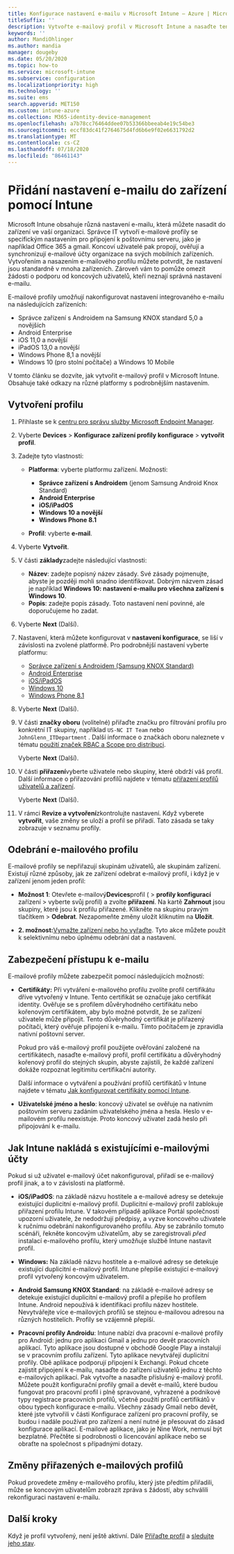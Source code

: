 ```yaml
---
title: Konfigurace nastavení e-mailu v Microsoft Intune – Azure | Microsoft Docs
titleSuffix: ''
description: Vytvořte e-mailový profil v Microsoft Intune a nasaďte tento profil na zařízení s Androidem pro správce zařízení, Android Enterprise, iOS, iPadOS a Windows. Použijte e-mailové profily ke konfiguraci běžných nastavení e-mailu, včetně e-mailového serveru a metod ověřování pro připojení k firemnímu e-mailu na zařízeních,
keywords: ''
author: MandiOhlinger
ms.author: mandia
manager: dougeby
ms.date: 05/20/2020
ms.topic: how-to
ms.service: microsoft-intune
ms.subservice: configuration
ms.localizationpriority: high
ms.technology: ''
ms.suite: ems
search.appverid: MET150
ms.custom: intune-azure
ms.collection: M365-identity-device-management
ms.openlocfilehash: a7b78cc76464ddee07b53366bbeeab4e19c54be3
ms.sourcegitcommit: eccf83dc41f2764675d4fd6b6e9f02e6631792d2
ms.translationtype: MT
ms.contentlocale: cs-CZ
ms.lasthandoff: 07/18/2020
ms.locfileid: "86461143"
---
```

# <a name="add-email-settings-to-devices-using-intune"></a>Přidání nastavení e-mailu do zařízení pomocí Intune

Microsoft Intune obsahuje různá nastavení e-mailu, která můžete nasadit do zařízení ve vaší organizaci. Správce IT vytvoří e-mailové profily se specifickým nastavením pro připojení k poštovnímu serveru, jako je například Office 365 a gmail. Koncoví uživatelé pak propojí, ověřují a synchronizují e-mailové účty organizace na svých mobilních zařízeních. Vytvořením a nasazením e-mailového profilu můžete potvrdit, že nastavení jsou standardně v mnoha zařízeních. Zároveň vám to pomůže omezit žádosti o podporu od koncových uživatelů, kteří neznají správná nastavení e-mailu.

E-mailové profily umožňují nakonfigurovat nastavení integrovaného e-mailu na následujících zařízeních:

- Správce zařízení s Androidem na Samsung KNOX standard 5,0 a novějších
- Android Enterprise
- iOS 11,0 a novější
- iPadOS 13,0 a novější
- Windows Phone 8,1 a novější
- Windows 10 (pro stolní počítače) a Windows 10 Mobile

V tomto článku se dozvíte, jak vytvořit e-mailový profil v Microsoft Intune. Obsahuje také odkazy na různé platformy s podrobnějším nastavením.

## <a name="create-the-profile"></a>Vytvoření profilu

1. Přihlaste se k [centru pro správu služby Microsoft Endpoint Manager](https://go.microsoft.com/fwlink/?linkid=2109431).
2. Vyberte **Devices**  >  **Konfigurace zařízení profily konfigurace**  >  **vytvořit profil**.
3. Zadejte tyto vlastnosti:

    - **Platforma**: vyberte platformu zařízení. Možnosti:  

        - **Správce zařízení s Androidem** (jenom Samsung Android Knox Standard)
        - **Android Enterprise**
        - **iOS/iPadOS**
        - **Windows 10 a novější**
        - **Windows Phone 8.1**

    - **Profil**: vyberte **e-mail**.

4. Vyberte **Vytvořit**.
5. V části **základy**zadejte následující vlastnosti:

    - **Název**: zadejte popisný název zásady. Své zásady pojmenujte, abyste je později mohli snadno identifikovat. Dobrým názvem zásad je například **Windows 10: nastavení e-mailu pro všechna zařízení s Windows 10**.
    - **Popis**: zadejte popis zásady. Toto nastavení není povinné, ale doporučujeme ho zadat.

6. Vyberte **Next** (Další).

7. Nastavení, která můžete konfigurovat v **nastavení konfigurace**, se liší v závislosti na zvolené platformě. Pro podrobnější nastavení vyberte platformu:

    - [Správce zařízení s Androidem (Samsung KNOX Standard)](email-settings-android.md)
    - [Android Enterprise](email-settings-android-enterprise.md)
    - [iOS/iPadOS](email-settings-ios.md)
    - [Windows 10](email-settings-windows-10.md)
    - [Windows Phone 8.1](email-settings-windows-phone-8-1.md)

8. Vyberte **Next** (Další).
9. V části **značky oboru** (volitelné) přiřaďte značku pro filtrování profilu pro konkrétní IT skupiny, například `US-NC IT Team` nebo `JohnGlenn_ITDepartment` . Další informace o značkách oboru naleznete v tématu [použití značek RBAC a Scope pro distribuci](../fundamentals/scope-tags.md).

    Vyberte **Next** (Další).

10. V části **přiřazení**vyberte uživatele nebo skupiny, které obdrží váš profil. Další informace o přiřazování profilů najdete v tématu [přiřazení profilů uživatelů a zařízení](device-profile-assign.md).

    Vyberte **Next** (Další).

11. V rámci **Revize a vytvoření**zkontrolujte nastavení. Když vyberete **vytvořit**, vaše změny se uloží a profil se přiřadí. Tato zásada se taky zobrazuje v seznamu profily.

## <a name="remove-an-email-profile"></a>Odebrání e-mailového profilu

E-mailové profily se nepřiřazují skupinám uživatelů, ale skupinám zařízení. Existují různé způsoby, jak ze zařízení odebrat e-mailový profil, i když je v zařízení jenom jeden profil:

- **Možnost 1**: Otevřete e-mailový**Devices**profil (  >  **profily konfigurací** zařízení > vyberte svůj profil) a zvolte **přiřazení**. Na kartě **Zahrnout** jsou skupiny, které jsou k profilu přiřazené. Klikněte na skupinu pravým tlačítkem > **Odebrat**. Nezapomeňte změny uložit kliknutím na **Uložit**.

- **2. možnost:**[Vymažte zařízení nebo ho vyřaďte](../remote-actions/devices-wipe.md). Tyto akce můžete použít k selektivnímu nebo úplnému odebrání dat a nastavení.

## <a name="secure-email-access"></a>Zabezpečení přístupu k e-mailu

E-mailové profily můžete zabezpečit pomocí následujících možností:

- **Certifikáty:** Při vytváření e-mailového profilu zvolíte profil certifikátu dříve vytvořený v Intune. Tento certifikát se označuje jako certifikát identity. Ověřuje se s profilem důvěryhodného certifikátu nebo kořenovým certifikátem, aby bylo možné potvrdit, že se zařízení uživatele může připojit. Tento důvěryhodný certifikát je přiřazený počítači, který ověřuje připojení k e-mailu. Tímto počítačem je zpravidla nativní poštovní server.

  Pokud pro váš e-mailový profil použijete ověřování založené na certifikátech, nasaďte e-mailový profil, profil certifikátu a důvěryhodný kořenový profil do stejných skupin, abyste zajistili, že každé zařízení dokáže rozpoznat legitimitu certifikační autority.

  Další informace o vytváření a používání profilů certifikátů v Intune najdete v tématu [Jak konfigurovat certifikáty pomocí Intune](../protect/certificates-configure.md).

- **Uživatelské jméno a heslo**: koncový uživatel se ověřuje na nativním poštovním serveru zadáním uživatelského jména a hesla. Heslo v e-mailovém profilu neexistuje. Proto koncový uživatel zadá heslo při připojování k e-mailu.

## <a name="how-intune-handles-existing-email-accounts"></a>Jak Intune nakládá s existujícími e-mailovými účty

Pokud si už uživatel e-mailový účet nakonfiguroval, přiřadí se e-mailový profil jinak, a to v závislosti na platformě.

- **iOS/iPadOS**: na základě názvu hostitele a e-mailové adresy se detekuje existující duplicitní e-mailový profil. Duplicitní e-mailový profil zablokuje přiřazení profilu Intune. V takovém případě aplikace Portál společnosti upozorní uživatele, že nedodržují předpisy, a vyzve koncového uživatele k ručnímu odebrání nakonfigurovaného profilu. Aby se zabránilo tomuto scénáři, řekněte koncovým uživatelům, aby se zaregistrovali *před* instalací e-mailového profilu, který umožňuje službě Intune nastavit profil.

- **Windows:** Na základě názvu hostitele a e-mailové adresy se detekuje existující duplicitní e-mailový profil. Intune přepíše existující e-mailový profil vytvořený koncovým uživatelem.

- **Android Samsung KNOX Standard**: na základě e-mailové adresy se detekuje existující duplicitní e-mailový profil a přepíše ho profilem Intune. Android nepoužívá k identifikaci profilu název hostitele. Nevytvářejte více e-mailových profilů se stejnou e-mailovou adresou na různých hostitelích. Profily se vzájemně přepíší.

- **Pracovní profily Androidu**: Intune nabízí dva pracovní e-mailové profily pro Android: jednu pro aplikaci Gmail a jednu pro devět pracovních aplikací. Tyto aplikace jsou dostupné v obchodě Google Play a instalují se v pracovním profilu zařízení. Tyto aplikace nevytvářejí duplicitní profily. Obě aplikace podporují připojení k Exchangi. Pokud chcete zajistit připojení k e-mailu, nasaďte do zařízení uživatelů jednu z těchto e-mailových aplikací. Pak vytvořte a nasaďte příslušný e-mailový profil. Můžete použít konfigurační profily gmail a devět e-mailů, které budou fungovat pro pracovní profil i plně spravované, vyhrazené a podnikové typy registrace pracovních profilů, včetně použití profilů certifikátů v obou typech konfigurace e-mailu. Všechny zásady Gmail nebo devět, které jste vytvořili v části Konfigurace zařízení pro pracovní profily, se budou i nadále používat pro zařízení a není nutné je přesouvat do zásad konfigurace aplikací. E-mailové aplikace, jako je Nine Work, nemusí být bezplatné. Přečtěte si podrobnosti o licencování aplikace nebo se obraťte na společnost s případnými dotazy. 

## <a name="changes-to-assigned-email-profiles"></a>Změny přiřazených e-mailových profilů

Pokud provedete změny e-mailového profilu, který jste předtím přiřadili, může se koncovým uživatelům zobrazit zpráva s žádostí, aby schválili rekonfiguraci nastavení e-mailu.

## <a name="next-steps"></a>Další kroky

Když je profil vytvořený, není ještě aktivní. Dále [Přiřaďte profil](device-profile-assign.md) a [sledujte jeho stav](device-profile-monitor.md).
